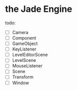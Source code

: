 # the Jade Engine

todo:
- [ ] Camera
- [ ] Component
- [ ] GameObject
- [ ] KeyListener
- [ ] LevelEditorScene
- [ ] LevelScene
- [ ] MouseListener
- [ ] Scene
- [ ] Transform
- [ ] Window